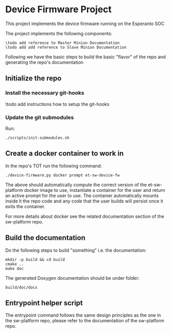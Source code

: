 Device Firmware Project
=========================

This project implements the device firmware running on the Esperanto SOC

The project implements the following components:

    \todo add reference to Master Minion Documentation
    \todo add add reference to Slave Minion Documentation


Following we have the basic steps to build the basic "flavor" of the repo and generating
the repo's documentation

## Initialize the repo

### Install the necessary git-hooks

\todo add instructions how to setup the git-hooks

### Update the git submodules

Run:

    ./scripts/init-submodules.sh

## Create a docker container to work in

In the repo's TOT run the following command:

    ./device-firmware.py docker prompt et-sw-device-fw

The above should automatically compute the correct version of the et-sw-platform docker image
to use, instantiate a container for the user and return an active prompt for the user to use.
The container automatically mounts inside it the repo code and any code that the user builds
will persist once it exits the container.

For more details about docker see the related documentation section of the sw-platform repo.

## Build the documentation

Do the following steps to build "something" i.e. the documentation:

    mkdir -p build && cd build
    cmake ..
    make doc

The generated Doxygen documentation should be under folder:

    build/doc/docs

##  Entrypoint helper script

The entrypoint command follows the same design principles as the one in the sw-platform repo,
please refer to the documentation of the sw-platform repo.
